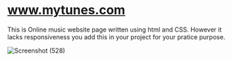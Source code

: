 # www.mytunes.com
This is Online music website page written using html and CSS.
However it lacks responsiveness you add this in your project for your pratice purpose.


![Screenshot (528)](https://user-images.githubusercontent.com/117344508/207118568-7190c541-1064-4457-84e7-94342a1a3b54.png)


